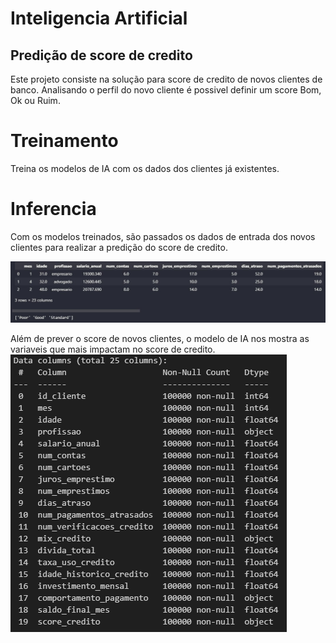 # Inteligencia Artificial
## Predição de score de credito
Este projeto consiste na solução para score de credito de novos clientes de banco. Analisando o perfil do novo cliente é possivel definir um score Bom, Ok ou Ruim.

# Treinamento
Treina os modelos de IA com os dados dos clientes já existentes.

# Inferencia
Com os modelos treinados, são passados os dados de entrada dos novos clientes para realizar a predição do score de credito.

<img src="P_N_C.jpg" alt="Previsão de score de credito" />

Além de prever o score de novos clientes, o modelo de IA nos mostra as variaveis que mais impactam no score de credito.
![alt text](image.png)